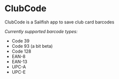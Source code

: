 # ClubCode
ClubCode is a Sailfish app to save club card barcodes

_Currently supported barcode types:_

* Code 39
* Code 93 (a bit beta)
* Code 128
* EAN-8
* EAN-13
* UPC-A
* UPC-E
